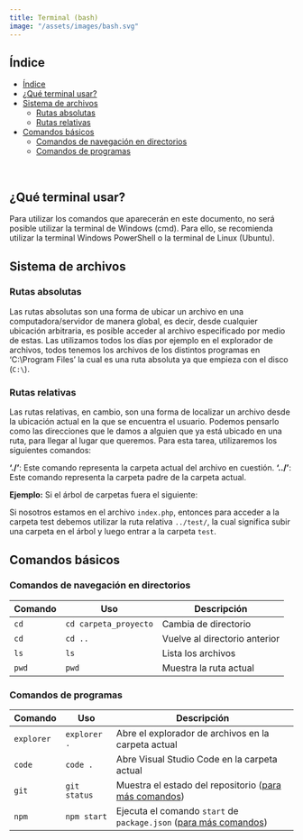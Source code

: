 ```yaml
---
title: Terminal (bash)
image: "/assets/images/bash.svg"
---
```


## Índice

- [Índice](#índice)
- [¿Qué terminal usar?](#qué-terminal-usar)
- [Sistema de archivos](#sistema-de-archivos)
  - [Rutas absolutas](#rutas-absolutas)
  - [Rutas relativas](#rutas-relativas)
- [Comandos básicos](#comandos-básicos)
  - [Comandos de navegación en directorios](#comandos-de-navegación-en-directorios)
  - [Comandos de programas](#comandos-de-programas)

<br>

## ¿Qué terminal usar?

Para utilizar los comandos que aparecerán en este documento, no será posible utilizar la terminal de Windows (cmd). Para ello, se recomienda utilizar la terminal Windows PowerShell o la terminal de Linux (Ubuntu).

## Sistema de archivos

### Rutas absolutas

Las rutas absolutas son una forma de ubicar un archivo en una computadora/servidor de manera global, es decir, desde cualquier ubicación arbitraria, es posible acceder al archivo especificado por medio de estas. Las utilizamos todos los días por ejemplo en el explorador de archivos, todos tenemos los archivos de los distintos programas en ‘C:\Program Files’ la cual es una ruta absoluta ya que empieza con el disco (`C:\`).

### Rutas relativas

Las rutas relativas, en cambio, son una forma de localizar un archivo desde la ubicación actual en la que se encuentra el usuario. Podemos pensarlo como las direcciones que le damos a alguien que ya está ubicado en una ruta, para llegar al lugar que queremos. Para esta tarea, utilizaremos los siguientes comandos:

**‘./’**: Este comando representa la carpeta actual del archivo en cuestión.
**‘../’**: Este comando representa la carpeta padre de la carpeta actual.

**Ejemplo:**
Si el árbol de carpetas fuera el siguiente:

Si nosotros estamos en el archivo `index.php`, entonces para acceder a la carpeta test debemos utilizar la ruta relativa `../test/`, la cual significa subir una carpeta en el árbol y luego entrar a la carpeta `test`.

## Comandos básicos

### Comandos de navegación en directorios

| Comando | Uso                   | Descripción                   |
| ------- | --------------------- | ----------------------------- |
| `cd`    | `cd carpeta_proyecto` | Cambia de directorio          |
| `cd`    | `cd ..`               | Vuelve al directorio anterior |
| `ls`    | `ls`                  | Lista los archivos            |
| `pwd`   | `pwd`                 | Muestra la ruta actual        |

### Comandos de programas

| Comando    | Uso          | Descripción                                                                                                                       |
| ---------- | ------------ | --------------------------------------------------------------------------------------------------------------------------------- |
| `explorer` | `explorer .` | Abre el explorador de archivos en la carpeta actual                                                                               |
| `code`     | `code .`     | Abre Visual Studio Code en la carpeta actual                                                                                      |
| `git`      | `git status` | Muestra el estado del repositorio ([para más comandos](https://cheatsheets-nachovigilante.vercel.app/cheatsheet/git))          |
| `npm`      | `npm start`  | Ejecuta el comando `start` de `package.json` ([para más comandos](https://cheatsheets-nachovigilante.vercel.app/cheatsheet/node)) |
